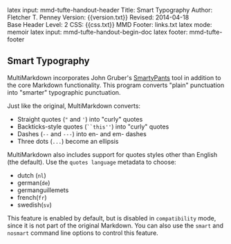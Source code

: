 latex input:	mmd-tufte-handout-header
Title:	Smart Typography
Author:	Fletcher T. Penney
Version:	{{version.txt}}
Revised:	2014-04-18  
Base Header Level:	2
CSS:	{{css.txt}}
MMD Footer:	links.txt
latex mode:	memoir
latex input:	mmd-tufte-handout-begin-doc
latex footer:	mmd-tufte-footer


## Smart Typography ##

MultiMarkdown incorporates John Gruber's [SmartyPants](http://daringfireball.net/projects/smartypants/) tool in addition to the core Markdown functionality.  This program converts "plain" punctuation into "smarter" typographic punctuation.

Just like the original, MultiMarkdown converts:

* Straight quotes (`"` and `'`) into "curly" quotes 
* Backticks-style quotes (` ``this'' `) into "curly" quotes
* Dashes (`--` and `---`) into en- and em- dashes
* Three dots (`...`) become an ellipsis

MultiMarkdown also includes support for quotes styles other than English (the default).  Use the `quotes language` metadata to choose:

* dutch (`nl`)
* german(`de`)
* germanguillemets
* french(`fr`)
* swedish(`sv`)

This feature is enabled by default, but is disabled in `compatibility` mode, since it is not part of the original Markdown.  You can also use the `smart` and `nosmart` command line options to control this feature.